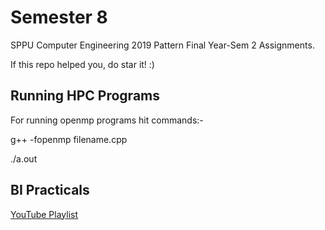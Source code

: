 # Semester 8
SPPU Computer Engineering 2019 Pattern Final Year-Sem 2 Assignments.

If this repo helped you, do star it! :)


## Running HPC Programs
For running openmp programs hit commands:- 
  
g++ -fopenmp filename.cpp
  
./a.out

## BI Practicals
[YouTube Playlist](https://youtube.com/playlist?list=PLf2Wj8X3RbBRy-zlDkrbMPuFbb6peTeTG)
